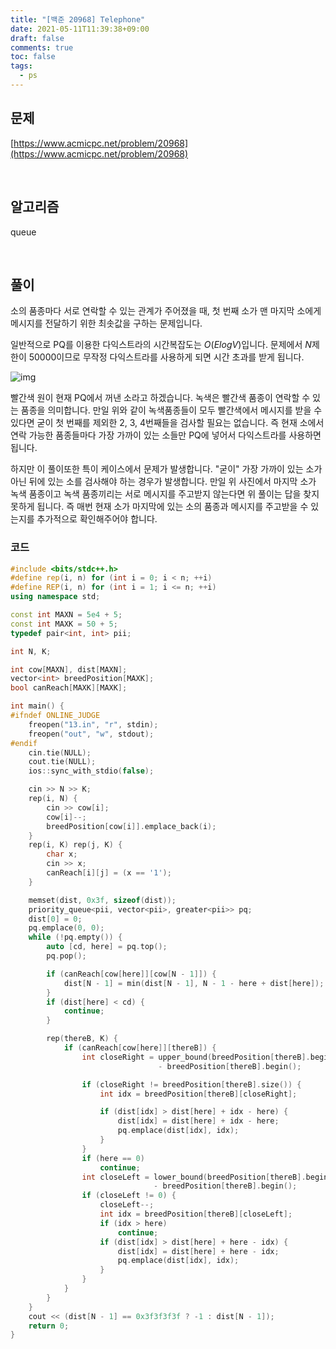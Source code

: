 ```yaml
---
title: "[백준 20968] Telephone"
date: 2021-05-11T11:39:38+09:00
draft: false
comments: true
toc: false
tags:
  - ps
---
```


## 문제

[https://www.acmicpc.net/problem/20968](https://www.acmicpc.net/problem/20968)

<br>

## 알고리즘

queue

<br>

## 풀이

소의 품종마다 서로 연락할 수 있는 관계가 주어졌을 때, 첫 번째 소가 맨 마지막 소에게 메시지를 전달하기 위한 최솟값을 구하는 문제입니다.

일반적으로 PQ를 이용한 다익스트라의 시간복잡도는 $O(ElogV)$입니다. 문제에서 $N$제한이 50000이므로 무작정 다익스트라를 사용하게 되면 시간 초과를 받게 됩니다.

![img](https://blog.kakaocdn.net/dn/ccXZ10/btq4HGXm0Ed/1QCHfgBckPHHXSqykOKlG1/img.png)

빨간색 원이 현재 PQ에서 꺼낸 소라고 하겠습니다. 녹색은 빨간색 품종이 연락할 수 있는 품종을 의미합니다. 만일 위와 같이 녹색품종들이 모두 빨간색에서 메시지를 받을 수 있다면 굳이 첫 번째를 제외한 2, 3, 4번째들을 검사할 필요는 없습니다. 즉 현재 소에서 연락 가능한 품종들마다 가장 가까이 있는 소들만 PQ에 넣어서 다익스트라를 사용하면 됩니다.

하지만 이 풀이또한 특이 케이스에서 문제가 발생합니다. "굳이" 가장 가까이 있는 소가 아닌 뒤에 있는 소를 검사해야 하는 경우가 발생합니다. 만일 위 사진에서 마지막 소가 녹색 품종이고 녹색 품종끼리는 서로 메시지를 주고받지 않는다면 위 풀이는 답을 찾지 못하게 됩니다. 즉 매번 현재 소가 마지막에 있는 소의 품종과 메시지를 주고받을 수 있는지를 추가적으로 확인해주어야 합니다.

### 코드

```c++
#include <bits/stdc++.h>
#define rep(i, n) for (int i = 0; i < n; ++i)
#define REP(i, n) for (int i = 1; i <= n; ++i)
using namespace std;

const int MAXN = 5e4 + 5;
const int MAXK = 50 + 5;
typedef pair<int, int> pii;

int N, K;

int cow[MAXN], dist[MAXN];
vector<int> breedPosition[MAXK];
bool canReach[MAXK][MAXK];

int main() {
#ifndef ONLINE_JUDGE
    freopen("13.in", "r", stdin);
    freopen("out", "w", stdout);
#endif
    cin.tie(NULL);
    cout.tie(NULL);
    ios::sync_with_stdio(false);

    cin >> N >> K;
    rep(i, N) {
        cin >> cow[i];
        cow[i]--;
        breedPosition[cow[i]].emplace_back(i);
    }
    rep(i, K) rep(j, K) {
        char x;
        cin >> x;
        canReach[i][j] = (x == '1');
    }

    memset(dist, 0x3f, sizeof(dist));
    priority_queue<pii, vector<pii>, greater<pii>> pq;
    dist[0] = 0;
    pq.emplace(0, 0);
    while (!pq.empty()) {
        auto [cd, here] = pq.top();
        pq.pop();

        if (canReach[cow[here]][cow[N - 1]]) {
            dist[N - 1] = min(dist[N - 1], N - 1 - here + dist[here]);
        }
        if (dist[here] < cd) {
            continue;
        }

        rep(thereB, K) {
            if (canReach[cow[here]][thereB]) {
                int closeRight = upper_bound(breedPosition[thereB].begin(), breedPosition[thereB].end(), here)
                                 - breedPosition[thereB].begin();

                if (closeRight != breedPosition[thereB].size()) {
                    int idx = breedPosition[thereB][closeRight];

                    if (dist[idx] > dist[here] + idx - here) {
                        dist[idx] = dist[here] + idx - here;
                        pq.emplace(dist[idx], idx);
                    }
                }
                if (here == 0)
                    continue;
                int closeLeft = lower_bound(breedPosition[thereB].begin(), breedPosition[thereB].end(), here)
                                - breedPosition[thereB].begin();
                if (closeLeft != 0) {
                    closeLeft--;
                    int idx = breedPosition[thereB][closeLeft];
                    if (idx > here)
                        continue;
                    if (dist[idx] > dist[here] + here - idx) {
                        dist[idx] = dist[here] + here - idx;
                        pq.emplace(dist[idx], idx);
                    }
                }
            }
        }
    }
    cout << (dist[N - 1] == 0x3f3f3f3f ? -1 : dist[N - 1]);
    return 0;
}
```
